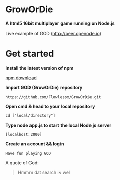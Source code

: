 # GrowOrDie

**A html5 16bit multiplayer game running on Node.js**

Live example of GOD (http://beer.openode.io)


# Get started

**Install the latest version of npm**

[npm download](https://www.npmjs.com/)

**Import GOD (GrowOrDie) repository**
```
https://github.com/Flowlessx/GrowOrDie.git
```
**Open cmd & head to your local repository**
```
cd ["local/directory"]
```

**Type node app.js to start the local Node js server**
```
[localhost:2000]
```
**Create an account && login**
```
Have fun playing GOD
```

A quote of God:

> Hmmm dat search ik wel

